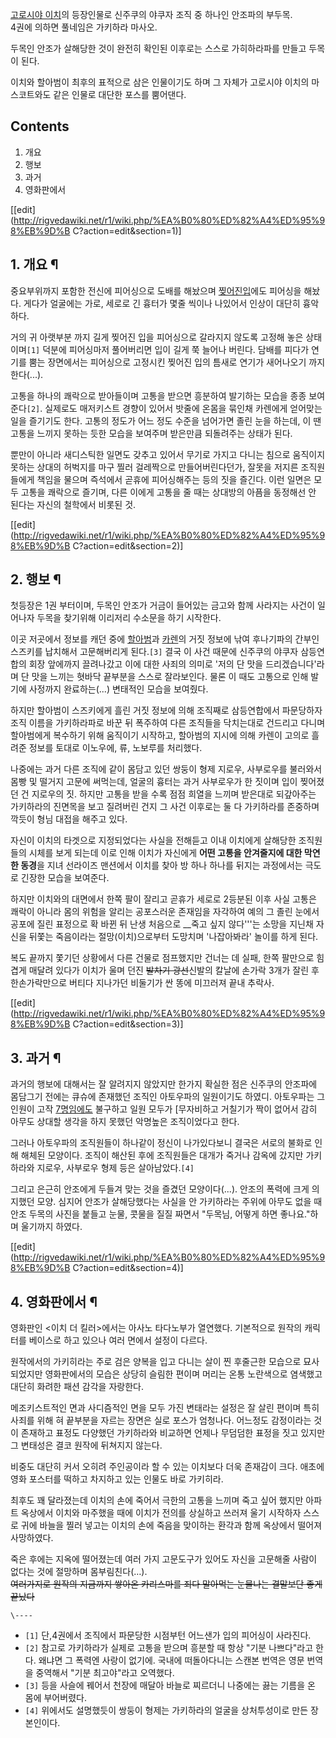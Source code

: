 [고로시야 이치](%EA%B3%A0%EB%A1%9C%EC%8B%9C%EC%95%BC%20%EC%9D%B4%EC%B9%98.md)의
등장인물로 신주쿠의 야쿠자 조직 중 하나인 안조파의 부두목.  
4권에 의하면 풀네임은 가키하라 마사오.

두목인 안조가 살해당한 것이 완전히 확인된 이후로는 스스로 가히하라파를 만들고 두목이 된다.

이치와 할아범이 최후의 표적으로 삼은 인물이기도 하며 그 자체가 고로시야 이치의 마스코트와도 같은 인물로 대단한 포스를 뿜어댄다.

## Contents

    

1. 개요 
2. 행보 
3. 과거 
4. 영화판에서 

[[edit](http://rigvedawiki.net/r1/wiki.php/%EA%B0%80%ED%82%A4%ED%95%98%EB%9D%B
C?action=edit&section=1)]

## 1. 개요 ¶

중요부위까지 포함한 전신에 피어싱으로 도배를 해놨으며 [찢어진입](%EC%B0%A2%EC%96%B4%EC%A7%84%20%EC%9E%85.md)에도 피어싱을 해놨다. 게다가 얼굴에는 가로, 세로로
긴 흉터가 몇줄 씩이나 나있어서 인상이 대단히 흉악하다.

  

거의 귀 아랫부분 까지 길게 찢어진 입을 피어싱으로 갈라지지 않도록 고정해 놓은 상태이며`[1]` 덕분에 피어싱마저 풀어버리면 입이 길게 쭉
늘어나 버린다. 담배를 피다가 연기를 뿜는 장면에서는 피어싱으로 고정시킨 찢어진 입의 틈새로 연기가 새어나오기 까지 한다(...).

  

고통을 하나의 쾌락으로 받아들이며 고통을 받으면 흥분하여 발기하는 모습을 종종 보여준다`[2]`. 실제로도 매저키스트 경향이 있어서 밧줄에
온몸을 묶인채 카렌에게 얻어맞는 일을 즐기기도 한다. 고통의 정도가 어느 정도 수준을 넘어가면 졸린 눈을 하는데, 이 땐 고통을 느끼지
못하는 듯한 모습을 보여주며 받은만큼 되돌려주는 상태가 된다.

  

뿐만이 아니라 새디스틱한 일면도 갖추고 있어서 무기로 가지고 다니는 침으로 움직이지 못하는 상대의 허벅지를 마구 찔러 걸레짝으로
만들어버린다던가, 잘못을 저지른 조직원들에게 책임을 물으며 즉석에서 곧휴에 피어싱해주는 등의 짓을 즐긴다. 이런 일면은 모두 고통을 쾌락으로
즐기며, 다른 이에게 고통을 줄 때는 상대방의 아픔을 동정해선 안 된다는 자신의 철학에서 비롯된 것.

  

[[edit](http://rigvedawiki.net/r1/wiki.php/%EA%B0%80%ED%82%A4%ED%95%98%EB%9D%B
C?action=edit&section=2)]

## 2. 행보 ¶

첫등장은 1권 부터이며, 두목인 안조가 거금이 들어있는 금고와 함께 사라지는 사건이 일어나자 두목을 찾기위해 이리저리 수소문을 하기
시작한다.

  

이곳 저곳에서 정보를 캐던 중에 [할아범](%ED%95%A0%EC%95%84%EB%B2%94.md)과
[카렌](%EC%B9%B4%EB%A0%8C.md)의 거짓 정보에 낚여 후나기파의 간부인 스즈키를 납치해서 고문해버리게 된다.`[3]`
결국 이 사건 때문에 신주쿠의 야쿠자 삼등연합의 회장 앞에까지 끌려나갔고 이에 대한 사죄의 의미로 '저의 단 맛을 드리겠습니다'라며 단 맛을
느끼는 혓바닥 끝부분을 스스로 잘라보인다. 물론 이 때도 고통으로 인해 발기에 사정까지 완료하는(...) 변태적인 모습을 보여줬다.

  

하지만 할아범이 스즈키에게 흘린 거짓 정보에 의해 조직째로 삼등연합에서 파문당하자 조직 이름을 가키하라파로 바꾼 뒤 폭주하여 다른 조직들을
닥치는대로 건드리고 다니며 할아범에게 복수하기 위해 움직이기 시작하고, 할아범의 지시에 의해 카렌이 고의로 흘려준 정보를 토대로 이노우에,
류, 노보루를 처리했다.

  

나중에는 과거 다른 조직에 같이 몸담고 있던 쌍둥이 형제 지로우, 사부로우를 불러와서 몸빵 및 떨거지 고문에 써먹는데, 얼굴의 흉터는 과거
사부로우가 한 짓이며 입이 찢어졌던 건 지로우의 짓. 하지만 고통을 받을 수록 점점 희열을 느끼며 받은대로 되갚아주는 가키하라의 진면목을
보고 질려버린 건지 그 사건 이후로는 둘 다 가키하라를 존중하며 깍듯이 형님 대접을 해주고 있다.

  

자신이 이치의 타겟으로 지정되었다는 사실을 전해듣고 이내 이치에게 살해당한 조직원들의 시체를 보게 되는데 이로 인해 이치가 자신에게 **어떤
고통을 안겨줄지에 대한 막연한 동경**을 지녀 선라이즈 맨션에서 이치를 찾아 방 하나 하나를 뒤지는 과정에서는 극도로 긴장한 모습을
보여준다.

  

하지만 이치와의 대면에서 한쪽 팔이 잘리고 곧휴가 세로로 2등분된 이후 사실 고통은 쾌락이 아니라 몸의 위험을 알리는 공포스러운 존재임을
자각하여 예의 그 졸린 눈에서 공포에 질린 표정으로 확 바뀐 뒤 난생 처음으로 __죽고 싶지 않다'''는 소망을 지닌채 자신을 뒤쫓는
죽음이라는 절망(이치)으로부터 도망치며 '나잡아봐라' 놀이를 하게 된다.

  

복도 끝까지 쫓기던 상황에서 다른 건물로 점프했지만 건너는 데 실패, 한쪽 팔만으로 힘겹게 매달려 있다가 이치가 울며 던진 <del>발차기
광선</del>신발의 칼날에 손가락 3개가 잘린 후 한손가락만으로 버티다 지나가던 비둘기가 싼 똥에 미끄러져 끝내 추락사.

  

[[edit](http://rigvedawiki.net/r1/wiki.php/%EA%B0%80%ED%82%A4%ED%95%98%EB%9D%B
C?action=edit&section=3)]

## 3. 과거 ¶

과거의 행보에 대해서는 잘 알려지지 않았지만 한가지 확실한 점은 신주쿠의 안조파에 몸담그기 전에는 큐슈에 존재했던 조직인 아토우파의
일원이기도 하였디. 아토우파는 그 인원이 고작 [7명임에도](7%EC%9D%B8%EB%8C%80.md) 불구하고 일원 모두가
[무자비하고 거칠기가 짝이 없어서 감히 아무도 상대할 생각을 하지 못했던 악명높은 조직이었다고 한다.

  

그러나 아토우파의 조직원들이 하나같이 정신이 나가있다보니 결국은 서로의 불화로 인해 해체된 모양이다. 조직이 해산된 후에 조직원들은 대개가
죽거나 감옥에 갔지만 가키하라와 지로우, 사부로우 형제 등은 살아남았다.`[4]`

  

그리고 은근히 안조에게 두들겨 맞는 것을 즐겼던 모양이다(...). 안조의 폭력에 크게 의지했던 모양. 심지어 안조가 살해당했다는 사실을 안
가키하라는 주위에 아무도 없을 때 안조 두목의 사진을 붙들고 눈물, 콧물을 질질 짜면서 "두목님, 어떻게 하면 좋나요."하며 울기까지
하였다.

  

[[edit](http://rigvedawiki.net/r1/wiki.php/%EA%B0%80%ED%82%A4%ED%95%98%EB%9D%B
C?action=edit&section=4)]

## 4. 영화판에서 ¶

영화판인 <이치 더 킬러>에서는 아사노 타다노부가 열연했다. 기본적으로 원작의 캐릭터를 베이스로 하고 있으나 여러 면에서 설정이 다르다.

  

원작에서의 가키히라는 주로 검은 양복을 입고 다니는 살이 찐 후줄근한 모습으로 묘사되었지만 영화판에서의 모습은 상당히 슬림한 편이며 머리는
온통 노란색으로 염색했고 대단히 화려한 패션 감각을 자랑한다.

  

메조키스트적인 면과 사디즘적인 면을 모두 가진 변태라는 설정은 잘 살린 편이며 특히 사죄를 위해 혀 끝부분을 자르는 장면은 실로 포스가
엄청나다. 어느정도 감정이라는 것이 존재하고 표정도 다양했던 가키하라와 비교하면 언제나 무덤덤한 표정을 짓고 있지만 그 변태성은 결코 원작에
뒤쳐지지 않는다.

  

비중도 대단히 커서 오히려 주인공이라 할 수 있는 이치보다 더욱 존재감이 크다. 애초에 영화 포스터를 떡하고 차지하고 있는 인물도 바로
가키히라.

  

최후도 꽤 달라졌는데 이치의 손에 죽어서 극한의 고통을 느끼며 죽고 싶어 했지만 아파트 옥상에서 이치와 마주했을 때에 이치가 전의를 상실하고
쓰러져 울기 시작하자 스스로 귀에 바늘을 찔러 넣고는 이치의 손에 죽음을 맞이하는 환각과 함께 옥상에서 떨어져 사망하였다.

  

죽은 후에는 지옥에 떨어졌는데 여러 가지 고문도구가 있어도 자신을 고문해줄 사람이 없다는 것에 절망하며 몸부림친다(…).  
<del>여러가지로 원작의 지금까지 쌓아온 카리스마를 죄다 말아먹는 눈물나는 결말보단 좋게 끝났다</del>  

`\----`

  * `[1]` 단,4권에서 조직에서 파문당한 시점부턴 어느샌가 입의 피어싱이 사라진다.
  * `[2]` 참고로 가키하라가 실제로 고통을 받으며 흥분할 때 항상 "기분 나쁘다"라고 한다. 왜냐면 그 폭력엔 사랑이 없기에. 국내에 떠돌아다니는 스캔본 번역은 영문 번역을 중역해서 "기분 최고야"라고 오역했다.
  * `[3]` 등을 사슬에 꿰어서 천장에 매달아 바늘로 찌르더니 나중에는 끓는 기름을 온 몸에 부어버렸다.
  * `[4]` 위에서도 설명했듯이 쌍둥이 형제는 가키하라의 얼굴을 상처투성이로 만든 장본인이다.

